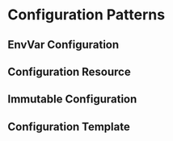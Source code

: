 # Configuration Patterns

## EnvVar Configuration

## Configuration Resource

## Immutable Configuration

## Configuration Template
